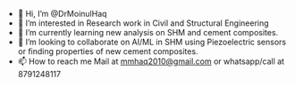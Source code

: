 - 👋 Hi, I’m @DrMoinulHaq
- 👀 I’m interested in Research work in Civil and Structural Engineering
- 🌱 I’m currently learning new analysis on SHM and cement composites.
- 💞️ I’m looking to collaborate on AI/ML in SHM using Piezoelectric sensors or finding properties of new cement composites.
- 📫 How to reach me Mail at mmhaq2010@gmail.com or whatsapp/call at 8791248117

<!---
DrMoinulHaq/DrMoinulHaq is a ✨ special ✨ repository because its `README.md` (this file) appears on your GitHub profile.
You can click the Preview link to take a look at your changes.
--->
